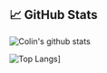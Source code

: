 ## &#128200; GitHub Stats
![Colin's github stats](https://github-readme-stats.vercel.app/api?username=ckoga&theme=nord&show_icons=true)

![Top Langs](https://github-readme-stats.vercel.app/api/top-langs/?username=ckoga&theme=nord&layout=compact)]

<!--
**ckoga/ckoga** is a ✨ _special_ ✨ repository because its `README.md` (this file) appears on your GitHub profile.


